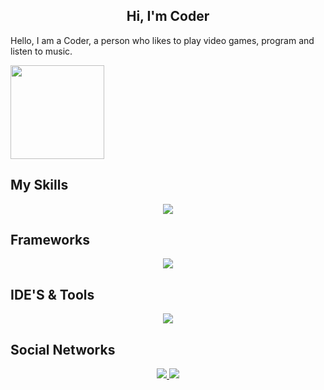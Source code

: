###

<h2 align="center">Hi, I'm Coder</h2>

Hello, I am a Coder, a person who likes to play video games, program and listen to music.

<img align="top" height="150" src="https://i.imgur.com/8zDzq3c.gif"  />

###

## My Skills

<p align="center">
  <a href="https://github.com/CoderInLinux">
    <img src="https://skillicons.dev/icons?i=ts,js,java,bots"/>
  </a>
</p>

###

## Frameworks

<p align="center">
  <a href="https://github.com/CoderInLinux">
    <img src="https://skillicons.dev/icons?i=discordjs,nodejs"/>
  </a>
</p>

###

## IDE'S & Tools

<p align="center">
  <a href="https://github.com/CoderInLinux">
    <img src="https://skillicons.dev/icons?i=git,github,idea,linux,vscode,npm"/>
  </a>
</p>

###

## Social Networks

<div align="center">
  <a href="https://x.com/coderinlinux">
    <img src="https://skillicons.dev/icons?i=twitter"/> 
  </a>
  <a href="https://discord.com/users/1058988510457102478"> 
    <img src="https://skillicons.dev/icons?i=discord"/> 
  </a>
</div>

###
